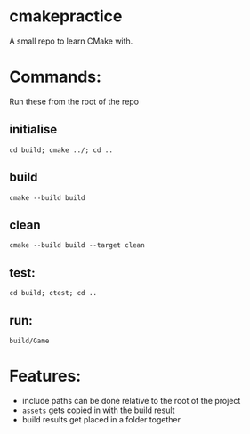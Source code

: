 # cmakepractice
 A small repo to learn CMake with.


# Commands:
Run these from the root of the repo
## initialise
`cd build; cmake ../; cd ..`
## build
`cmake --build build`
## clean
`cmake --build build --target clean`
## test:
`cd build; ctest; cd ..`
## run:
`build/Game`

# Features:
- include paths can be done relative to the root of the project
- `assets` gets copied in with the build result
-  build results get placed in a folder together